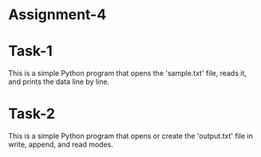 # Assignment-4  
# Task-1  
This is a simple Python program that opens the 'sample.txt' file, reads it, and prints the data line by line.  
  
# Task-2  
This is a simple Python program that opens or create the 'output.txt' file in write, append, and read modes.
